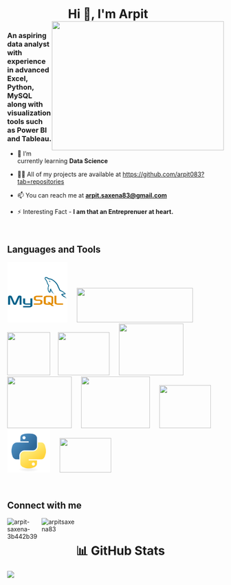 <h1 align="center">Hi 👋, I'm Arpit &emsp; <img src="https://github.com/arpit083/arpit083/blob/main/My%20gif.gif" align="right" width="400" height="300"/></h1>  
<h3 align="left"> An aspiring data analyst with experience in advanced Excel, Python, MySQL along with
visualization tools such as Power BI and Tableau. <br>

</h3>


- 🌱 I’m currently learning **Data Science** 

- 👨‍💻 All of my projects are available at https://github.com/arpit083?tab=repositories

- 📫 You can reach me at **arpit.saxena83@gmail.com**

- ⚡ Interesting Fact - **I am that an Entreprenuer at heart.**

<br>

<h2 align="left">Languages and Tools</h2>
<p align="left"> <img src="https://raw.githubusercontent.com/devicons/devicon/master/icons/mysql/mysql-original-wordmark.svg" alt="mysql" width="140" height="140"/>          &emsp;         <img src="https://upload.wikimedia.org/wikipedia/commons/4/4b/Tableau_Logo.png" width="270" height="80"/>             
&emsp; <img src="https://cdn.windowsreport.com/wp-content/uploads/2019/07/Fix-power-bi-cant-find-app.jpg" width="100" height="100"/> &emsp;<img src="https://logos-world.net/wp-content/uploads/2020/02/Canva-Logo.png" width="120" height="100"/> &emsp; <img src="https://logowik.com/content/uploads/images/t_figma459.logowik.com.webp" width="150" height="120"/> &emsp; <img src="https://1000logos.net/wp-content/uploads/2021/05/Atlassian-Logo-2010s1.png" width="150" height="120"/> &emsp; <img src="https://1000logos.net/wp-content/uploads/2021/05/Trello-logo.png" width="160" height="120"/> &emsp; <img src="https://encrypted-tbn0.gstatic.com/images?q=tbn:ANd9GcT1EbrTWosVArmUpPXDfyZ9RnxRBZSxRltCvZf6Pl1bfV4JPT2rrI4BezVCNCPlmzGZGVc&usqp=CAU" width="120" height="100"/> &emsp; <img src="https://raw.githubusercontent.com/devicons/devicon/master/icons/python/python-original.svg" alt="python" width="100" height="100"/> </a>
&emsp;                          <a>
 <img src="https://upload.wikimedia.org/wikipedia/commons/thumb/9/93/Amazon_Web_Services_Logo.svg/2560px-Amazon_Web_Services_Logo.svg.png" width="120" height="80"/> 
</a> </p>

<br>
<h2 align="left">Connect with me</h2>
<p align="left">
 
<a href="https://www.linkedin.com/in/arpit-saxena-3b442b39/" target="blank"><img align="left" src="https://raw.githubusercontent.com/rahuldkjain/github-profile-readme-generator/master/src/images/icons/Social/linked-in-alt.svg" alt="arpit-saxena-3b442b39" height="60" width="80" /></a>           <a href="https://twitter.com/arpitsaxena83" target="blank"><img align="left" src="https://raw.githubusercontent.com/rahuldkjain/github-profile-readme-generator/master/src/images/icons/Social/twitter.svg" alt="arpitsaxena83" height="60" width="80" />
</a> </p>

<br>
<h2 align="left"></h2>
<p align="left">


# 📊 GitHub Stats
![](https://github-readme-stats.vercel.app/api/top-langs/?username=arpit083&theme=default&hide_border=false&include_all_commits=true&count_private=true&layout=compact)

